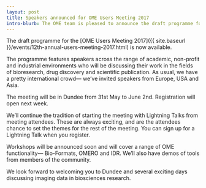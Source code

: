 ```yaml
---
layout: post
title: Speakers announced for OME Users Meeting 2017
intro-blurb: The OME team is pleased to announce the draft programme for the OME Users Meeting 2017, to be held in Dundee on 31st May to June 2nd.
---
```

The draft programme for the [OME Users Meeting 2017]({{ site.baseurl }}/events/12th-annual-users-meeting-2017.html) is now available.

The programme features speakers across the range of academic, non-profit and industrial environments who will be discussing their work in the fields of bioresearch, drug discovery and scientific publication.  As usual, we have a pretty international crowd— we’ve invited speakers from Europe, USA and Asia.  

The meeting will be in Dundee from 31st May to June 2nd.  Registration will open next week.

We’ll continue the tradition of starting the meeting with Lightning Talks from meeting attendees.  These are always exciting, and are the attendees chance to set the themes for the rest of the meeting.  You can sign up for a Lightning Talk when you register.

Workshops will be announced soon and will cover a range of OME functionality— Bio-Formats, OMERO and IDR.  We’ll also have demos of tools from members of the community. 

We look forward to welcoming you to Dundee and several exciting days discussing imaging data in biosciences research.
